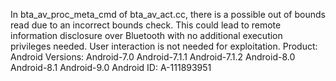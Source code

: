 In bta_av_proc_meta_cmd of bta_av_act.cc, there is a possible out of bounds read due to an incorrect bounds check. This could lead to remote information disclosure over Bluetooth with no additional execution privileges needed. User interaction is not needed for exploitation. Product: Android Versions: Android-7.0 Android-7.1.1 Android-7.1.2 Android-8.0 Android-8.1 Android-9.0 Android ID: A-111893951